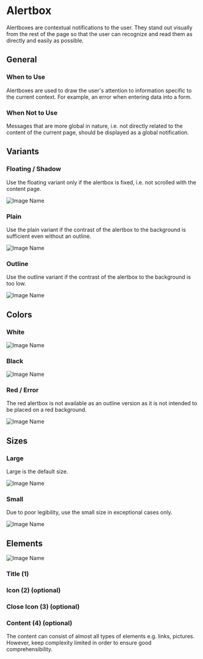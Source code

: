 # Alertbox

Alertboxes are contextual notifications to the user. They stand out visually from the rest of the page so that the user can recognize and read them as directly and easily as possible.

## General

### When to Use

Alertboxes are used to draw the user's attention to information specific to the current context. For example, an error when entering data into a form.

### When Not to Use

Messages that are more global in nature, i.e. not directly related to the content of the current page, should be displayed as a global notification.

## Variants

### Floating / Shadow

Use the floating variant only if the alertbox is fixed, i.e. not scrolled with the content page.

![Image Name](assets/3_components/alertbox/image-20200811081301713.png)

### Plain

Use the plain variant if the contrast of the alertbox to the background is sufficient even without an outline.

![Image Name](assets/3_components/alertbox/image-20200811081311813.png)

### Outline

Use the outline variant if the contrast of the alertbox to the background is too low.

![Image Name](assets/3_components/alertbox/image-20200811081320535.png)

## Colors

### White

![Image Name](assets/3_components/alertbox/image-20200811081338109.png)

### Black

![Image Name](assets/3_components/alertbox/image-20200811081345433.png)

### Red / Error

The red alertbox is not available as an outline version as it is not intended to be placed on a red background.

![Image Name](assets/3_components/alertbox/image-20200811081301713.png)

## Sizes

### Large

Large is the default size.

![Image Name](assets/3_components/alertbox/image-20200811081338109.png)

### Small

Due to poor legibility, use the small size in exceptional cases only.

![Image Name](assets/3_components/alertbox/image-20200811081327934.png)

## Elements

![Image Name](assets/3_components/alertbox/image-20200811081353227.png)

### Title (1)

### Icon (2) (optional)

### Close Icon (3) (optional)

### Content (4) (optional)

The content can consist of almost all types of elements e.g. links, pictures. However, keep complexity limited in order to ensure good comprehensibility.
